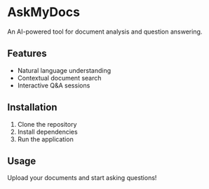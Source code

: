 # AskMyDocs
An AI-powered tool for document analysis and question answering.

## Features
- Natural language understanding
- Contextual document search
- Interactive Q&A sessions

## Installation
1. Clone the repository
2. Install dependencies
3. Run the application

## Usage
Upload your documents and start asking questions!

